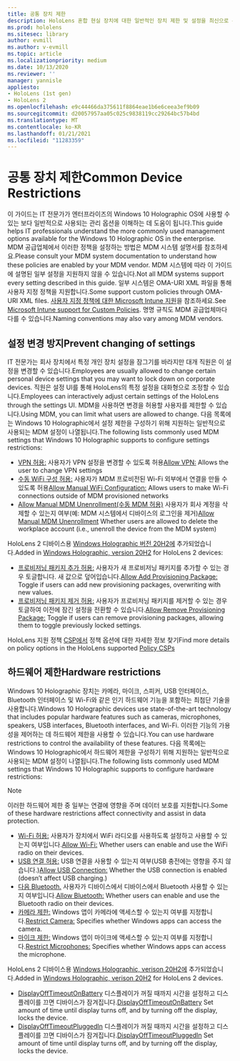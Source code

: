 ```yaml
---
title: 공통 장치 제한
description: HoloLens 혼합 현실 장치에 대한 일반적인 장치 제한 및 설정을 최신으로 유지하세요.
ms.prod: hololens
ms.sitesec: library
author: evmill
ms.author: v-evmill
ms.topic: article
ms.localizationpriority: medium
ms.date: 10/13/2020
ms.reviewer: ''
manager: yannisle
appliesto:
- HoloLens (1st gen)
- HoloLens 2
ms.openlocfilehash: e9c44466da375611f8864eae1b6e6ceea3ef9b09
ms.sourcegitcommit: d20057957aa05c025c9838119cc29264bc57b4bd
ms.translationtype: MT
ms.contentlocale: ko-KR
ms.lasthandoff: 01/21/2021
ms.locfileid: "11283359"
---
```

# <span data-ttu-id="6d60d-103">공통 장치 제한</span><span class="sxs-lookup"><span data-stu-id="6d60d-103">Common Device Restrictions</span></span> 

<span data-ttu-id="6d60d-104">이 가이드는 IT 전문가가 엔터프라이즈의 Windows 10 Holographic OS에 사용할 수 있는 보다 일반적으로 사용되는 관리 옵션을 이해하는 데 도움이 됩니다.</span><span class="sxs-lookup"><span data-stu-id="6d60d-104">This guide helps IT professionals understand the more commonly used management options available for the Windows 10 Holographic OS in the enterprise.</span></span> <span data-ttu-id="6d60d-105">MDM 공급업체에서 이러한 정책을 설정하는 방법은 MDM 시스템 설명서를 참조하세요.</span><span class="sxs-lookup"><span data-stu-id="6d60d-105">Please consult your MDM system documentation to understand how these policies are enabled by your MDM vendor.</span></span> <span data-ttu-id="6d60d-106">MDM 시스템에 따라 이 가이드에 설명된 일부 설정을 지원하지 않을 수 있습니다.</span><span class="sxs-lookup"><span data-stu-id="6d60d-106">Not all MDM systems support every setting described in this guide.</span></span> <span data-ttu-id="6d60d-107">일부 시스템은 OMA-URI XML 파일을 통해 사용자 지정 정책을 지원합니다.</span><span class="sxs-lookup"><span data-stu-id="6d60d-107">Some support custom policies through OMA-URI XML files.</span></span> <span data-ttu-id="6d60d-108">[사용자 지정 정책에 대한 Microsoft Intune 지원](https://docs.microsoft.com/mem/intune/configuration/custom-settings-windows-10)을 참조하세요.</span><span class="sxs-lookup"><span data-stu-id="6d60d-108">See [Microsoft Intune support for Custom Policies](https://docs.microsoft.com/mem/intune/configuration/custom-settings-windows-10).</span></span> <span data-ttu-id="6d60d-109">명명 규칙도 MDM 공급업체마다 다를 수 있습니다.</span><span class="sxs-lookup"><span data-stu-id="6d60d-109">Naming conventions may also vary among MDM vendors.</span></span>

## <span data-ttu-id="6d60d-110">설정 변경 방지</span><span class="sxs-lookup"><span data-stu-id="6d60d-110">Prevent changing of settings</span></span>
<span data-ttu-id="6d60d-111">IT 전문가는 회사 장치에서 특정 개인 장치 설정을 잠그기를 바라지만 대개 직원은 이 설정을 변경할 수 있습니다.</span><span class="sxs-lookup"><span data-stu-id="6d60d-111">Employees are usually allowed to change certain personal device settings that you may want to lock down on corporate devices.</span></span> <span data-ttu-id="6d60d-112">직원은 설정 UI를 통해 HoloLens의 특정 설정을 대화형으로 조정할 수 있습니다.</span><span class="sxs-lookup"><span data-stu-id="6d60d-112">Employees can interactively adjust certain settings of the HoloLens through the settings UI.</span></span> <span data-ttu-id="6d60d-113">MDM을 사용하면 변경을 허용할 사용자를 제한할 수 있습니다.</span><span class="sxs-lookup"><span data-stu-id="6d60d-113">Using MDM, you can limit what users are allowed to change.</span></span> <span data-ttu-id="6d60d-114">다음 목록에는 Windows 10 Holographic에서 설정 제한을 구성하기 위해 지원하는 일반적으로 사용되는 MDM 설정이 나열됩니다.</span><span class="sxs-lookup"><span data-stu-id="6d60d-114">The following lists commonly used MDM settings that Windows 10 Holographic supports to configure settings restrictions:</span></span>
-   <span data-ttu-id="6d60d-115">[VPN 허용:](https://docs.microsoft.com/windows/client-management/mdm/policy-csp-settings#settings-allowvpn) 사용자가 VPN 설정을 변경할 수 있도록 허용</span><span class="sxs-lookup"><span data-stu-id="6d60d-115">[Allow VPN:](https://docs.microsoft.com/windows/client-management/mdm/policy-csp-settings#settings-allowvpn) Allows the user to change VPN settings</span></span>
-   <span data-ttu-id="6d60d-116">[수동 WiFi 구성 허용:](https://docs.microsoft.com/windows/client-management/mdm/policy-csp-wifi#wifi-allowmanualwificonfiguration) 사용자가 MDM 프로비전된 Wi-Fi 외부에서 연결을 만들 수 있도록 허용</span><span class="sxs-lookup"><span data-stu-id="6d60d-116">[Allow Manual WiFi Configuration:](https://docs.microsoft.com/windows/client-management/mdm/policy-csp-wifi#wifi-allowmanualwificonfiguration) Allows users to make Wi-Fi connections outside of MDM provisioned networks</span></span>
-   <span data-ttu-id="6d60d-117">[Allow Manual MDM Unenrollment(수동 MDM 허용)](https://docs.microsoft.com/windows/client-management/mdm/policy-csp-experience#experience-allowmanualmdmunenrollment) 사용자가 회사 계정을 삭제할 수 있는지 여부(예: MDM 시스템에서 디바이스의 로그인을 제거)</span><span class="sxs-lookup"><span data-stu-id="6d60d-117">[Allow Manual MDM Unenrollment](https://docs.microsoft.com/windows/client-management/mdm/policy-csp-experience#experience-allowmanualmdmunenrollment) Whether users are allowed to delete the workplace account (i.e., unenroll the device from the MDM system)</span></span>

<span data-ttu-id="6d60d-118">HoloLens 2 디바이스용 [Windows Holographic 버전 20H2에](hololens-release-notes.md#windows-holographic-version-20h2) 추가되었습니다.</span><span class="sxs-lookup"><span data-stu-id="6d60d-118">Added in [Windows Holographic, version 20H2](hololens-release-notes.md#windows-holographic-version-20h2) for HoloLens 2 devices:</span></span>
- <span data-ttu-id="6d60d-119">[프로비저닝 패키지 추가 허용:](https://docs.microsoft.com/windows/client-management/mdm/policy-csp-security#security-allowaddprovisioningpackage) 사용자가 새 프로비저닝 패키지를 추가할 수 있는 경우 토글합니다. 새 값으로 덮어입습니다.</span><span class="sxs-lookup"><span data-stu-id="6d60d-119">[Allow Add Provisioning Package:](https://docs.microsoft.com/windows/client-management/mdm/policy-csp-security#security-allowaddprovisioningpackage) Toggle if users can add new provisioning packages, overwriting with new values.</span></span>
- <span data-ttu-id="6d60d-120">[프로비저닝 패키지 제거 허용:](https://docs.microsoft.com/windows/client-management/mdm/policy-csp-security#security-allowremoveprovisioningpackage) 사용자가 프로비저닝 패키지를 제거할 수 있는 경우 토글하여 이전에 잠긴 설정을 전환할 수 있습니다.</span><span class="sxs-lookup"><span data-stu-id="6d60d-120">[Allow Remove Provisioning Package:](https://docs.microsoft.com/windows/client-management/mdm/policy-csp-security#security-allowremoveprovisioningpackage) Toggle if users can remove provisioning packages, allowing them to toggle previously locked settings.</span></span>

<span data-ttu-id="6d60d-121">HoloLens 지원 정책 [CSP에서](https://docs.microsoft.com/windows/client-management/mdm/policy-csps-supported-by-hololens2) 정책 옵션에 대한 자세한 정보 찾기</span><span class="sxs-lookup"><span data-stu-id="6d60d-121">Find more details on policy options in the HoloLens supported [Policy CSPs](https://docs.microsoft.com/windows/client-management/mdm/policy-csps-supported-by-hololens2)</span></span>

## <span data-ttu-id="6d60d-122">하드웨어 제한</span><span class="sxs-lookup"><span data-stu-id="6d60d-122">Hardware restrictions</span></span>
<span data-ttu-id="6d60d-123">Windows 10 Holographic 장치는 카메라, 마이크, 스피커, USB 인터페이스, Bluetooth 인터페이스 및 Wi-Fi와 같은 인기 하드웨어 기능을 포함하는 최첨단 기술을 사용합니다.</span><span class="sxs-lookup"><span data-stu-id="6d60d-123">Windows 10 Holographic devices use state-of-the-art technology that includes popular hardware features such as cameras, microphones, speakers, USB interfaces, Bluetooth interfaces, and Wi-Fi.</span></span> <span data-ttu-id="6d60d-124">이러한 기능의 가용성을 제어하는 데 하드웨어 제한을 사용할 수 있습니다.</span><span class="sxs-lookup"><span data-stu-id="6d60d-124">You can use hardware restrictions to control the availability of these features.</span></span>
<span data-ttu-id="6d60d-125">다음 목록에는 Windows 10 Holographic에서 하드웨어 제한을 구성하기 위해 지원하는 일반적으로 사용되는 MDM 설정이 나열됩니다.</span><span class="sxs-lookup"><span data-stu-id="6d60d-125">The following lists commonly used MDM settings that Windows 10 Holographic supports to configure hardware restrictions:</span></span>

> [!NOTE]
> <span data-ttu-id="6d60d-126">이러한 하드웨어 제한 중 일부는 연결에 영향을 주며 데이터 보호를 지원합니다.</span><span class="sxs-lookup"><span data-stu-id="6d60d-126">Some of these hardware restrictions affect connectivity and assist in data protection.</span></span>

-   <span data-ttu-id="6d60d-127">[Wi-Fi 허용:](https://docs.microsoft.com/windows/client-management/mdm/policy-csp-wifi#wifi-allowwifi) 사용자가 장치에서 WiFi 라디오를 사용하도록 설정하고 사용할 수 있는지 여부입니다.</span><span class="sxs-lookup"><span data-stu-id="6d60d-127">[Allow Wi-Fi:](https://docs.microsoft.com/windows/client-management/mdm/policy-csp-wifi#wifi-allowwifi) Whether users can enable and use the WiFi radio on their devices.</span></span>
-   <span data-ttu-id="6d60d-128">[USB 연결 허용:](https://docs.microsoft.com/windows/client-management/mdm/policy-csp-connectivity#connectivity-allowusbconnection) USB 연결을 사용할 수 있는지 여부(USB 충전에는 영향을 주지 않습니다.)</span><span class="sxs-lookup"><span data-stu-id="6d60d-128">[Allow USB Connection:](https://docs.microsoft.com/windows/client-management/mdm/policy-csp-connectivity#connectivity-allowusbconnection) Whether the USB connection is enabled (doesn’t affect USB charging.)</span></span>
-   <span data-ttu-id="6d60d-129">[다음 Bluetooth.](https://docs.microsoft.com/windows/client-management/mdm/policy-csp-connectivity#connectivity-allowbluetooth) 사용자가 디바이스에서 디바이스에서 Bluetooth 사용할 수 있는지 여부입니다.</span><span class="sxs-lookup"><span data-stu-id="6d60d-129">[Allow Bluetooth:](https://docs.microsoft.com/windows/client-management/mdm/policy-csp-connectivity#connectivity-allowbluetooth) Whether users can enable and use the Bluetooth radio on their devices.</span></span>
-   <span data-ttu-id="6d60d-130">[카메라 제한:](https://docs.microsoft.com/windows/client-management/mdm/policy-csp-privacy#privacy-letappsaccesscamera) Windows 앱이 카메라에 액세스할 수 있는지 여부를 지정합니다.</span><span class="sxs-lookup"><span data-stu-id="6d60d-130">[Restrict Camera:](https://docs.microsoft.com/windows/client-management/mdm/policy-csp-privacy#privacy-letappsaccesscamera) Specifies whether Windows apps can access the camera.</span></span>
-   <span data-ttu-id="6d60d-131">[마이크 제한:](https://docs.microsoft.com/windows/client-management/mdm/policy-csp-privacy#privacy-letappsaccessmicrophone) Windows 앱이 마이크에 액세스할 수 있는지 여부를 지정합니다.</span><span class="sxs-lookup"><span data-stu-id="6d60d-131">[Restrict Microphones:](https://docs.microsoft.com/windows/client-management/mdm/policy-csp-privacy#privacy-letappsaccessmicrophone) Specifies whether Windows apps can access the microphone.</span></span>

<span data-ttu-id="6d60d-132">HoloLens 2 디바이스용 [Windows Holographic, verison 20H2에](hololens-release-notes.md#windows-holographic-version-20h2) 추가되었습니다.</span><span class="sxs-lookup"><span data-stu-id="6d60d-132">Added in [Windows Holographic, verison 20H2](hololens-release-notes.md#windows-holographic-version-20h2) for HoloLens 2 devices.</span></span> 
- <span data-ttu-id="6d60d-133">[DisplayOffTimeoutOnBattery](https://docs.microsoft.com/windows/client-management/mdm/policy-csp-power#power-displayofftimeoutonbattery) 디스플레이가 꺼질 때까지 시간을 설정하고 디스플레이를 끄면 디바이스가 잠겨집니다.</span><span class="sxs-lookup"><span data-stu-id="6d60d-133">[DisplayOffTimeoutOnBattery](https://docs.microsoft.com/windows/client-management/mdm/policy-csp-power#power-displayofftimeoutonbattery) Set amount of time until display turns off, and by turning off the display, locks the device.</span></span> 
- <span data-ttu-id="6d60d-134">[DisplayOffTimeoutPluggedIn](https://docs.microsoft.com/windows/client-management/mdm/policy-csp-power#power-displayofftimeoutpluggedin) 디스플레이가 꺼질 때까지 시간을 설정하고 디스플레이를 끄면 디바이스가 잠겨집니다.</span><span class="sxs-lookup"><span data-stu-id="6d60d-134">[DisplayOffTimeoutPluggedIn](https://docs.microsoft.com/windows/client-management/mdm/policy-csp-power#power-displayofftimeoutpluggedin) Set amount of time until display turns off, and by turning off the display, locks the device.</span></span> 
